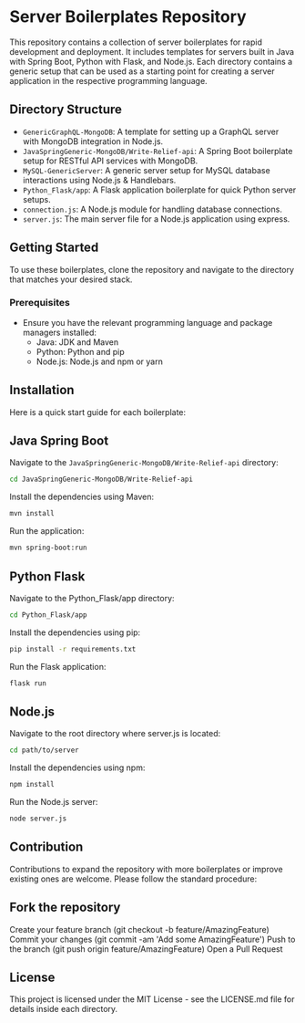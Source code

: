 # Server Boilerplates Repository

This repository contains a collection of server boilerplates for rapid development and deployment. It includes templates for servers built in Java with Spring Boot, Python with Flask, and Node.js. Each directory contains a generic setup that can be used as a starting point for creating a server application in the respective programming language.

## Directory Structure

- `GenericGraphQL-MongoDB`: A template for setting up a GraphQL server with MongoDB integration in Node.js.
- `JavaSpringGeneric-MongoDB/Write-Relief-api`: A Spring Boot boilerplate setup for RESTful API services with MongoDB.
- `MySQL-GenericServer`: A generic server setup for MySQL database interactions using Node.js & Handlebars.
- `Python_Flask/app`: A Flask application boilerplate for quick Python server setups.
- `connection.js`: A Node.js module for handling database connections.
- `server.js`: The main server file for a Node.js application using express.

## Getting Started

To use these boilerplates, clone the repository and navigate to the directory that matches your desired stack.

### Prerequisites

- Ensure you have the relevant programming language and package managers installed:
  - Java: JDK and Maven
  - Python: Python and pip
  - Node.js: Node.js and npm or yarn

## Installation

Here is a quick start guide for each boilerplate:

## Java Spring Boot

Navigate to the `JavaSpringGeneric-MongoDB/Write-Relief-api` directory:

```bash
cd JavaSpringGeneric-MongoDB/Write-Relief-api
```
Install the dependencies using Maven:
```bash
mvn install
```
Run the application:
```bash
mvn spring-boot:run
```

## Python Flask
Navigate to the Python_Flask/app directory:

```bash
cd Python_Flask/app
``````
Install the dependencies using pip:

```bash
pip install -r requirements.txt
```
Run the Flask application:
```bash
flask run
```

## Node.js

Navigate to the root directory where server.js is located:

```bash
cd path/to/server
```
Install the dependencies using npm:

```bash
npm install
```

Run the Node.js server:

```bash
node server.js
```
## Contribution
Contributions to expand the repository with more boilerplates or improve existing ones are welcome. Please follow the standard procedure:

## Fork the repository

Create your feature branch (git checkout -b feature/AmazingFeature)
Commit your changes (git commit -am 'Add some AmazingFeature')
Push to the branch (git push origin feature/AmazingFeature)
Open a Pull Request

## License
This project is licensed under the MIT License - see the LICENSE.md file for details inside each directory.
